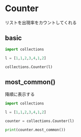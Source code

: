# Counter
リストを出現率をカウントしてくれる


## basic

```python
import collections

l = [1,1,2,3,4,1,2]

collections.Counter(l)

```

## most_common()
降順に表示する

```python
import collections

l = [1,1,2,3,4,1,2]

counter = collections.Counter(l)

print(counter.most_common())
```